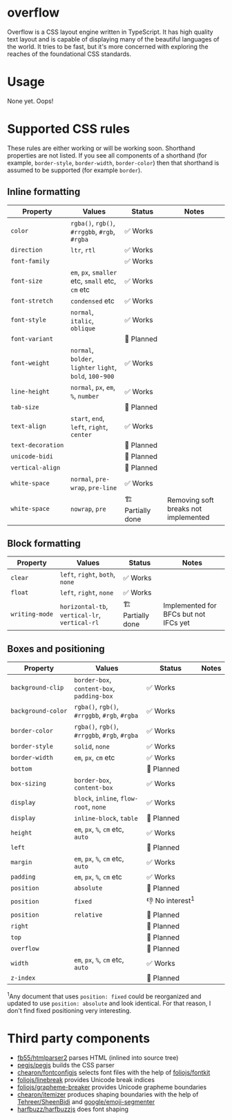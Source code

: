 # overflow

Overflow is a CSS layout engine written in TypeScript. It has high quality text layout and is capable of displaying many of the beautiful languages of the world. It tries to be fast, but it's more concerned with exploring the reaches of the foundational CSS standards.

# Usage

None yet. Oops!

# Supported CSS rules

These rules are either working or will be working soon. Shorthand properties are not listed. If you see all components of a shorthand (for example, `border-style`, `border-width`, `border-color`) then that shorthand is assumed to be supported (for example `border`).

## Inline formatting

| Property | Values | Status | Notes |
| -- | -- | -- | -- |
| <code>color</code> | `rgba()`, `rgb()`, `#rrggbb`, `#rgb`, `#rgba` | ✅&zwj;&nbsp;Works | |
| <code>direction</code> | `ltr`, `rtl` | ✅&zwj;&nbsp;Works | |
| <code>font-&zwj;family</code> |  | ✅&zwj;&nbsp;Works | |
| <code>font-&zwj;size</code> | `em`, `px`, `smaller` etc, `small` etc, `cm` etc | ✅&zwj;&nbsp;Works | |
| <code>font-&zwj;stretch</code> | `condensed` etc | ✅&zwj;&nbsp;Works | |
| <code>font-&zwj;style</code> | `normal`, `italic`, `oblique` | ✅&zwj;&nbsp;Works | |
| <code>font-&zwj;variant</code> | | 🚧&zwj;&nbsp;Planned | |
| <code>font-&zwj;weight</code> | `normal`, `bolder`, `lighter` `light`, `bold`, `100`-`900` | ✅&zwj;&nbsp;Works | |
| <code>line-&zwj;height</code> | `normal`, `px`, `em`, `%`, `number` | ✅&zwj;&nbsp;Works | |
| <code>tab-&zwj;size</code> | | 🚧&zwj;&nbsp;Planned | |
| <code>text-&zwj;align</code> | `start`, `end`, `left`, `right`, `center` | ✅&zwj;&nbsp;Works |  |
| <code>text-&zwj;decoration</code> | | 🚧&zwj;&nbsp;Planned | |
| <code>unicode-&zwj;bidi</code> | | 🚧&zwj;&nbsp;Planned | |
| <code>vertical-&zwj;align</code> | | 🚧&zwj;&nbsp;Planned | |
| <code>white-&zwj;space</code> | `normal`, `pre-wrap`, `pre-line` | ✅&zwj;&nbsp;Works | |
| <code>white-&zwj;space</code> | `nowrap`, `pre` | 🏗 Partially done | Removing soft breaks not implemented |

## Block formatting

| Property | Values | Status | Notes |
| -- | -- | -- | -- |
| <code>clear</code> |  `left`, `right`, `both`, `none` |  ✅&zwj;&nbsp;Works | |
| <code>float</code> | `left`, `right`, `none` | ✅&zwj;&nbsp;Works | |
| <code>writing-&zwj;mode</code> | `horizontal-tb`, `vertical-lr`, `vertical-rl` | 🏗 Partially done | Implemented for BFCs but not IFCs yet |

## Boxes and positioning

| Property | Values | Status | Notes |
| -- | -- | -- | -- |
| <code>background-&zwj;clip</code> | `border-box`, `content-box`, `padding-box` | ✅&zwj;&nbsp;Works | |
| <code>background-&zwj;color</code> | `rgba()`, `rgb()`, `#rrggbb`, `#rgb`, `#rgba` | ✅&zwj;&nbsp;Works | |
| <code>border-&zwj;color</code> | `rgba()`, `rgb()`, `#rrggbb`, `#rgb`, `#rgba` | ✅&zwj;&nbsp;Works | |
| <code>border-&zwj;style</code> | `solid`, `none` | ✅&zwj;&nbsp;Works | |
| <code>border-&zwj;width</code> | `em`, `px`, `cm` etc | ✅&zwj;&nbsp;Works | |
| <code>bottom</code> | | 🚧&zwj;&nbsp;Planned | |
| <code>box-&zwj;sizing</code> | `border-box`, `content-box` | ✅&zwj;&nbsp;Works | |
| <code>display</code> | `block`, `inline`, `flow-root`, `none` | ✅&zwj;&nbsp;Works | |
| <code>display</code> | `inline-block`, `table` | 🚧&zwj;&nbsp;Planned |  | |
| <code>height</code> | `em`, `px`, `%`, `cm` etc, `auto` | ✅&zwj;&nbsp;Works | |
| <code>left</code> | | 🚧&zwj;&nbsp;Planned | |
| <code>margin</code> | `em`, `px`, `%`, `cm` etc, `auto` | ✅&zwj;&nbsp;Works | |
| <code>padding</code> | `em`, `px`, `%`, `cm` etc | ✅&zwj;&nbsp;Works | |
| <code>position</code> | `absolute` | 🚧&zwj;&nbsp;Planned | |
| <code>position</code> | `fixed` | 👎&zwj;&nbsp;No&nbsp;interest<sup>1</sup> | |
| <code>position</code> | `relative` | 🚧&zwj;&nbsp;Planned | |
| <code>right</code> | | 🚧&zwj;&nbsp;Planned | |
| <code>top</code> | | 🚧&zwj;&nbsp;Planned | |
| <code>overflow</code> | | 🚧&zwj;&nbsp;Planned | |
| <code>width</code> | `em`, `px`, `%`, `cm` etc, `auto` | ✅&zwj;&nbsp;Works | |
| <code>z-index</code> | | 🚧&zwj;&nbsp;Planned | |

<sup>1</sup>Any document that uses `position: fixed` could be reorganized and updated to use `position: absolute` and look identical. For that reason, I don't find fixed positioning very interesting.

# Third party components

* [fb55/htmlparser2](https://github.com/fb55/htmlparser2) parses HTML (inlined into source tree)
* [pegjs/pegjs](https://github.com/pegjs/pegjs) builds the CSS parser
* [chearon/fontconfigjs](https://github.com/chearon/fontconfigjs) selects font files with the help of [foliojs/fontkit](https://github.com/foliojs/fontkit)
* [foliojs/linebreak](https://github.com/foliojs/linebreak) provides Unicode break indices
* [foliojs/grapheme-breaker](https://github.com/foliojs/grapheme-breaker) provides Unicode grapheme boundaries
* [chearon/itemizer](https://github.com/chearon/itemizer) produces shaping boundaries with the help of [Tehreer/SheenBidi](https://github.com/Tehreer/SheenBidi) and [google/emoji-segmenter](https://github.com/google/emoji-segmenter)
* [harfbuzz/harfbuzzjs](https://github.com/harfbuzz/harfbuzzjs) does font shaping

